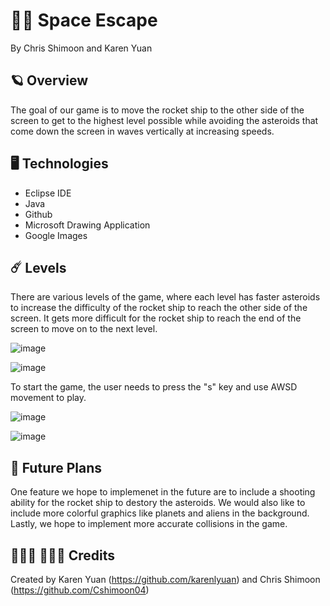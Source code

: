 # 🚀✨ Space Escape
By Chris Shimoon and Karen Yuan

## 🪐 Overview
The goal of our game is to move the rocket ship to the other side of the screen to get to the highest level possible while avoiding the asteroids that come down the screen in waves vertically at increasing speeds.

## 🖥 Technologies
* Eclipse IDE
* Java
* Github
* Microsoft Drawing Application
* Google Images

## ☄️ Levels
There are various levels of the game, where each level has faster asteroids to increase the difficulty of the rocket ship to reach the other side of the screen. It gets more difficult for the rocket ship to reach the end of the screen to move on to the next level.

![image](https://github.com/Cshimoon04/SpaceRace/blob/master/SpaceRace/src/imgs/Level%20showing.png)

![image](https://github.com/Cshimoon04/SpaceRace/blob/master/SpaceRace/src/imgs/level-incrementation.png)

To start the game, the user needs to press the "s" key and use AWSD movement to play.

![image](https://github.com/Cshimoon04/SpaceRace/blob/master/SpaceRace/src/imgs/SpaceRace%20Start.png)

![image](https://github.com/Cshimoon04/SpaceRace/blob/master/SpaceRace/src/imgs/key-methods.png)

## 🌠 Future Plans
One feature we hope to implemenet in the future are to include a shooting ability for the rocket ship to destory the asteroids. We would also like to include more colorful graphics like planets and aliens in the background. Lastly, we hope to implement more accurate collisions in the game.

## 👩🏻‍💻 👨🏽‍💻 Credits
Created by Karen Yuan (https://github.com/karenlyuan) and Chris Shimoon (https://github.com/Cshimoon04)
